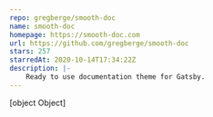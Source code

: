 ```yaml
---
repo: gregberge/smooth-doc
name: smooth-doc
homepage: https://smooth-doc.com
url: https://github.com/gregberge/smooth-doc
stars: 257
starredAt: 2020-10-14T17:34:22Z
description: |-
    Ready to use documentation theme for Gatsby.
---
```


[object Object]
